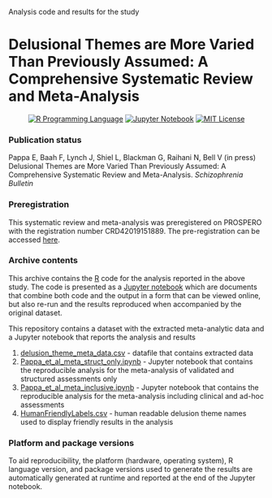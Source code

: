 Analysis code and results for the study

# Delusional Themes are More Varied Than Previously Assumed: A Comprehensive Systematic Review and Meta-Analysis

<p align="center">
	<a href="https://en.wikipedia.org/wiki/R_(programming_language)"><img
		alt="R Programming Language"
		src="https://img.shields.io/badge/Language-R-%232268BB.svg"></a>
	<a href="https://en.wikipedia.org/wiki/Project_Jupyter#Jupyter_Notebook"><img
		alt="Jupyter Notebook"
		src="https://img.shields.io/badge/Jupyter-Notebook-68B7EB"></a>
	<a href="https://opensource.org/licenses/MIT"><img
		alt="MIT License"
		src="https://img.shields.io/badge/license-MIT-blue.svg"></a>
</p>

### Publication status
Pappa E, Baah F, Lynch J, Shiel L, Blackman G, Raihani N, Bell V (in press) Delusional Themes are More Varied Than Previously Assumed: A Comprehensive Systematic Review and Meta-Analysis. *Schizophrenia Bulletin*

### Preregistration
This systematic review and meta-analysis was preregistered on PROSPERO with the registration number CRD42019151889. The pre-registration can be accessed [here](https://www.crd.york.ac.uk/prospero/display_record.php?RecordID=151889).

### Archive contents
This archive contains the [R](https://en.wikipedia.org/wiki/R_(programming_language)) code for the analysis reported in the above study. The code is presented as a [Jupyter notebook](https://jupyter-notebook-beginner-guide.readthedocs.io/en/latest/what_is_jupyter.html) which are documents that combine both code and the output in a form that can be viewed online, but also re-run and the results reproduced when accompanied by the original dataset.

This repository contains a dataset with the extracted meta-analytic data and a Jupyter notebook that reports the analysis and results

1.  [delusion_theme_meta_data.csv](https://github.com/ElisavetPappa/delusion_theme_meta/blob/main/delusion_theme_meta_data.csv) - datafile that contains extracted data
2.  [Pappa_et_al_meta_struct_only.ipynb](https://github.com/ElisavetPappa/delusion_theme_meta/blob/main/Pappa_et_al_meta_struct_only.ipynb) - Jupyter notebook that contains the reproducible analysis for the meta-analysis of validated and structured assessments only
3.  [Pappa_et_al_meta_inclusive.ipynb](https://github.com/ElisavetPappa/delusion_theme_meta/blob/main/Pappa_et_al_meta_inclusive.ipynb) - Jupyter notebook that contains the reproducible analysis for the meta-analysis including clinical and ad-hoc assessments
4.  [HumanFriendlyLabels.csv](https://github.com/ElisavetPappa/delusion_theme_meta/blob/main/HumanFriendlyLabels.csv) - human readable delusion theme names used to display friendly results in the analysis

### Platform and package versions

To aid reproducibility, the platform (hardware, operating system), R language version, and package versions used to generate the results are automatically generated at runtime and reported at the end of the Jupyter notebook.
